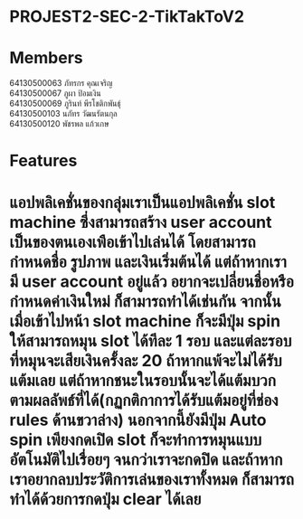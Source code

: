 # PROJEST2-SEC-2-TikTakToV2

# Members
64130500063 ภัทรกร คุณเจริญ <br>
64130500067 ภูผา ป้อมเงิน <br>
64130500069 ภูรินท์ พีรโชติกพันธุ์ <br>
64130500103 นภัทร วัฒนรัตนกุล <br>
64130500120 พัชรพล แก้วเกษ <br>

<h1>Features<h1>
แอปพลิเคชั่นของกลุ่มเราเป็นแอปพลิเคชั่น slot machine ซึ่งสามารถสร้าง user account เป็นของตนเองเพือเข้าไปเล่นได้ โดยสามารถกำหนดชื่อ รูปภาพ และเงินเริ่มต้นได้ แต่ถ้าหากเรามี user account อยู่แล้ว อยากจะเปลี่ยนชื่อหรือกำหนดค่าเงินใหม่ ก็สามารถทำได้เช่นกัน จากนั้นเมื่อเข้าไปหน้า slot machine ก็จะมีปุ่ม spin ให้สามารถหมุน slot ได้ทีละ 1 รอบ และแต่ละรอบที่หมุนจะเสียเงินครั้งละ 20 ถ้าหากแพ้จะไม่ได้รับแต้มเลย แต่ถ้าหากชนะในรอบนั้นจะได้แต้มบวกตามผลลัพธ์ที่ได้(กฏกติกาการได้รับแต้มอยู่ที่ช่อง rules ด้านขวาล่าง) นอกจากนี้ยังมีปุ่ม Auto spin เพียงกดเปิด slot ก็จะทำการหมุนแบบอัตโนมัติไปเรื่อยๆ จนกว่าเราจะกดปิด และถ้าหากเราอยากลบประวัติการเล่นของเราทั้งหมด ก็สามารถทำได้ด้วยการกดปุ่ม clear ได้เลย

